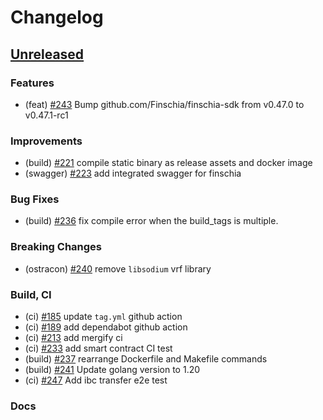 <!--
Guiding Principles:

Changelogs are for humans, not machines.
There should be an entry for every single version.
The same types of changes should be grouped.
Versions and sections should be linkable.
The latest version comes first.
The release date of each version is displayed.
Mention whether you follow Semantic Versioning.

Usage:

Change log entries are to be added to the Unreleased section under the
appropriate stanza (see below). Each entry should ideally include a tag and
the Github issue reference in the following format:

* (<tag>) \#<issue-number> message

The issue numbers will later be link-ified during the release process so you do
not have to worry about including a link manually, but you can if you wish.

Types of changes (Stanzas):

"Features" for new features.
"Improvements" for changes in existing functionality.
"Deprecated" for soon-to-be removed features.
"Bug Fixes" for any bug fixes.
"Client Breaking" for breaking CLI commands and REST routes.
"State Machine Breaking" for breaking the AppState

Ref: https://keepachangelog.com/en/1.0.0/
-->

# Changelog

## [Unreleased]

### Features
* (feat) [\#243](https://github.com/Finschia/finschia/pull/243) Bump github.com/Finschia/finschia-sdk from v0.47.0 to v0.47.1-rc1

### Improvements
* (build) [\#221](https://github.com/Finschia/finschia/pull/221) compile static binary as release assets and docker image
* (swagger) [\#223](https://github.com/Finschia/finschia/pull/223) add integrated swagger for finschia

### Bug Fixes
* (build) [\#236](https://github.com/Finschia/finschia/pull/236) fix compile error when the build_tags is multiple.

### Breaking Changes
* (ostracon) [\#240](https://github.com/Finschia/finschia/pull/240) remove `libsodium` vrf library

### Build, CI
* (ci) [\#185](https://github.com/Finschia/finschia/pull/185) update `tag.yml` github action
* (ci) [\#189](https://github.com/Finschia/finschia/pull/189) add dependabot github action
* (ci) [\#213](https://github.com/Finschia/finschia/pull/213) add mergify ci
* (ci) [\#233](https://github.com/Finschia/finschia/pull/233) add smart contract CI test
* (build) [\#237](https://github.com/Finschia/finschia/pull/237) rearrange Dockerfile and Makefile commands
* (build) [\#241](https://github.com/Finschia/finschia/pull/241) Update golang version to 1.20
* (ci) [\#247](https://github.com/Finschia/finschia/pull/247) Add ibc transfer e2e test

### Docs

<!-- Release links -->
[Unreleased]: https://github.com/Finschia/finschia/compare/v1.0.0...HEAD
